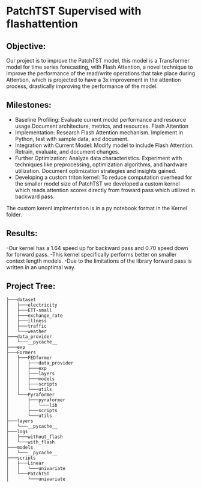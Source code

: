# PatchTST Supervised with flashattention

## Objective:
Our project is to improve the PatchTST model, this model is a Transformer model for time series forecasting, with Flash Attention, a novel technique to improve the performance of the read/write operations that take place during Attention, which is projected to have a 3x improvement in the attention process, drastically improving the performance of the model.


## Milestones:
 - Baseline Profiling:
    Evaluate current model performance and resource usage.Document architecture, metrics, and resources. Flash Attention
 - Implementation:
    Research Flash Attention mechanism. Implement in Python, test with sample data, and document.
 - Integration with Current Model:
    Modify model to include Flash Attention. Retrain, evaluate, and document changes.
 - Further Optimization:
    Analyze data characteristics. Experiment with techniques like preprocessing, optimization algorithms, and hardware utilization. Document optimization strategies and insights gained.  
 - Developing a custom triton kernel:
    To reduce computation overhead for the smaller model size of PatchTST we developed a custom kernel which reads attention scores directly from froward pass which utilized in backward pass.

The custom kerenl implmentation is in a py notebook format in the Kernel folder.

## Results:
  -Our kernel has a 1.64 speed up for backward pass and 0.70 speed down for forward pass. 
  -This kernel specifically performs better on smaller context length models.
  -Due to the limitations of the library forward pass is written in an unoptimal way.

## Project Tree:
```
├───dataset
│   ├───electricity
│   ├───ETT-small
│   ├───exchange_rate
│   ├───illness
│   ├───traffic
│   └───weather
├───data_provider
│   └───__pycache__
├───exp
├───Formers
│   ├───FEDformer
│   │   ├───data_provider
│   │   ├───exp
│   │   ├───layers
│   │   ├───models
│   │   ├───scripts
│   │   └───utils
│   └───Pyraformer
│       ├───pyraformer
│       │   └───lib
│       ├───scripts
│       └───utils
├───layers
│   └───__pycache__
├───logs
│   ├───without_flash
│   └───with_flash
├───models
│   └───__pycache__
├───scripts
│   ├───Linear
│   │   └───univariate
│   └───PatchTST
│       └───univariate
```

